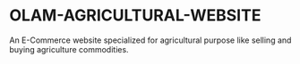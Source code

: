 # OLAM-AGRICULTURAL-WEBSITE
An E-Commerce website specialized for agricultural purpose like selling and buying agriculture commodities.
